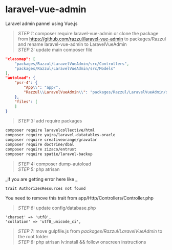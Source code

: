 # laravel-vue-admin
Laravel admin pannel using Vue.js

> *STEP 1:* composer require laravel-vue-admin or clone the package from https://github.com/razzul/laravel-vue-admin to packages/Razzul and rename laravel-vue-admin to LaravelVueAdmin<br>
> *STEP 2:* update main composer file <br>

```json
"classmap": [
    "packages/Razzul/LaravelVueAdmin/src/Controllers",
    "packages/Razzul/LaravelVueAdmin/src/Models"
],
"autoload": {
    "psr-4": {
        "App\\": "app/",
        "Razzul\\LaravelVueAdmin\\": "packages/Razzul/LaravelVueAdmin/src/"
    },
    "files": [
    ]
}
```

> *STEP 3:* add require packages <br>

```bash
composer require laravelcollective/html
composer require yajra/laravel-datatables-oracle
composer require creativeorange/gravatar
composer require doctrine/dbal
composer require zizaco/entrust
composer require spatie/laravel-backup
```

> *STEP 4:* composer dump-autoload <br>
> *STEP 5:* php atrisan <br>

_if you are getting error here like _

```
trait AuthorizesResources not found
```
You need to remove this trait from app/Http/Controllers/Controller.php<br>

> *STEP 6:* update config/database.php <br>

```
'charset' => 'utf8',
'collation' => 'utf8_unicode_ci',
```
> *STEP 7:* move gulpfile.js from _packages/Razzul/LaravelVueAdmin_ to the root folder <br>
> *STEP 8:* php atrisan lv:install && follow onscreen instructions<br>